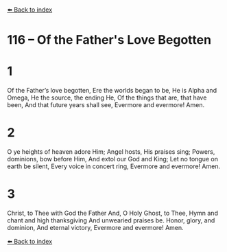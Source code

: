 [⬅️ Back to index](../README.md)

# 116 – Of the Father's Love Begotten


# 1
Of the Father’s love begotten,
Ere the worlds began to be,
He is Alpha and Omega,
He the source, the ending He,
Of the things that are, that have been,
And that future years shall see,
Evermore and evermore! Amen.

# 2
O ye heights of heaven adore Him;
Angel hosts, His praises sing;
Powers, dominions, bow before Him,
And extol our God and King;
Let no tongue on earth be silent,
Every voice in concert ring,
Evermore and evermore! Amen.

# 3
Christ, to Thee with God the Father
And, O Holy Ghost, to Thee,
Hymn and chant and high thanksgiving
And unwearied praises be.
Honor, glory, and dominion,
And eternal victory,
Evermore and evermore! Amen.

[⬅️ Back to index](../README.md)
